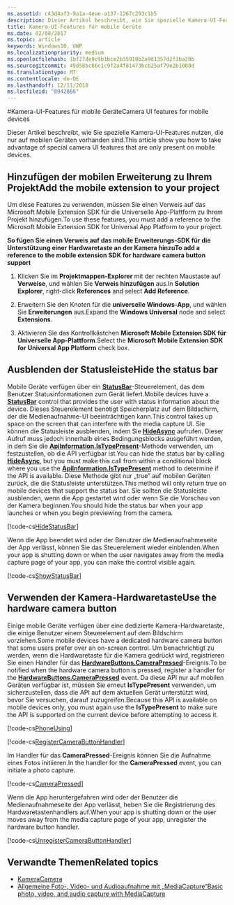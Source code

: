 ```yaml
---
ms.assetid: c43d4af3-9a1a-4eae-a137-1267c293c1b5
description: Dieser Artikel beschreibt, wie Sie spezielle Kamera-UI-Features nutzen, die nur auf mobilen Geräten vorhanden sind.
title: Kamera-UI-Features für mobile Geräte
ms.date: 02/08/2017
ms.topic: article
keywords: Windows10, UWP
ms.localizationpriority: medium
ms.openlocfilehash: 1bf27de9c9b1bce2b35918b2a9d1357d2f3ba20b
ms.sourcegitcommit: 49d58bc66c1c9f2a4f81473bcb25af79e2b1088d
ms.translationtype: MT
ms.contentlocale: de-DE
ms.lasthandoff: 12/11/2018
ms.locfileid: "8942866"
---
```

#<a name="camera-ui-features-for-mobile-devices"></a><span data-ttu-id="8859e-104">Kamera-UI-Features für mobile Geräte</span><span class="sxs-lookup"><span data-stu-id="8859e-104">Camera UI features for mobile devices</span></span>

<span data-ttu-id="8859e-105">Dieser Artikel beschreibt, wie Sie spezielle Kamera-UI-Features nutzen, die nur auf mobilen Geräten vorhanden sind.</span><span class="sxs-lookup"><span data-stu-id="8859e-105">This article show you how to take advantage of special camera UI features that are only present on mobile devices.</span></span> 

## <a name="add-the-mobile-extension-to-your-project"></a><span data-ttu-id="8859e-106">Hinzufügen der mobilen Erweiterung zu Ihrem Projekt</span><span class="sxs-lookup"><span data-stu-id="8859e-106">Add the mobile extension to your project</span></span> 

<span data-ttu-id="8859e-107">Um diese Features zu verwenden, müssen Sie einen Verweis auf das Microsoft Mobile Extension SDK für die Universelle App-Plattform zu Ihrem Projekt hinzufügen.</span><span class="sxs-lookup"><span data-stu-id="8859e-107">To use these features, you must add a reference to the Microsoft Mobile Extension SDK for Universal App Platform to your project.</span></span>

**<span data-ttu-id="8859e-108">So fügen Sie einen Verweis auf das mobile Erweiterungs-SDK für die Unterstützung einer Hardwaretaste an der Kamera hinzu</span><span class="sxs-lookup"><span data-stu-id="8859e-108">To add a reference to the mobile extension SDK for hardware camera button support</span></span>**

1.  <span data-ttu-id="8859e-109">Klicken Sie im **Projektmappen-Explorer** mit der rechten Maustaste auf **Verweise**, und wählen Sie **Verweis hinzufügen** aus.</span><span class="sxs-lookup"><span data-stu-id="8859e-109">In **Solution Explorer**, right-click **References** and select **Add Reference**.</span></span>

2.  <span data-ttu-id="8859e-110">Erweitern Sie den Knoten für die **universelle Windows-App**, und wählen Sie **Erweiterungen** aus.</span><span class="sxs-lookup"><span data-stu-id="8859e-110">Expand the **Windows Universal** node and select **Extensions**.</span></span>

3.  <span data-ttu-id="8859e-111">Aktivieren Sie das Kontrollkästchen **Microsoft Mobile Extension SDK für Universelle App-Plattform**.</span><span class="sxs-lookup"><span data-stu-id="8859e-111">Select the **Microsoft Mobile Extension SDK for Universal App Platform** check box.</span></span>

## <a name="hide-the-status-bar"></a><span data-ttu-id="8859e-112">Ausblenden der Statusleiste</span><span class="sxs-lookup"><span data-stu-id="8859e-112">Hide the status bar</span></span>

<span data-ttu-id="8859e-113">Mobile Geräte verfügen über ein [**StatusBar**](https://msdn.microsoft.com/library/windows/apps/dn633864)-Steuerelement, das dem Benutzer Statusinformationen zum Gerät liefert.</span><span class="sxs-lookup"><span data-stu-id="8859e-113">Mobile devices have a [**StatusBar**](https://msdn.microsoft.com/library/windows/apps/dn633864) control that provides the user with status information about the device.</span></span> <span data-ttu-id="8859e-114">Dieses Steuerelement benötigt Speicherplatz auf dem Bildschirm, der die Medienaufnahme-UI beeinträchtigen kann.</span><span class="sxs-lookup"><span data-stu-id="8859e-114">This control takes up space on the screen that can interfere with the media capture UI.</span></span> <span data-ttu-id="8859e-115">Sie können die Statusleiste ausblenden, indem Sie [**HideAsync**](https://msdn.microsoft.com/library/windows/apps/dn610339) aufrufen. Dieser Aufruf muss jedoch innerhalb eines Bedingungsblocks ausgeführt werden, in dem Sie die [**ApiInformation.IsTypePresent**](https://msdn.microsoft.com/library/windows/apps/dn949016)-Methode verwenden, um festzustellen, ob die API verfügbar ist.</span><span class="sxs-lookup"><span data-stu-id="8859e-115">You can hide the status bar by calling [**HideAsync**](https://msdn.microsoft.com/library/windows/apps/dn610339), but you must make this call from within a conditional block where you use the [**ApiInformation.IsTypePresent**](https://msdn.microsoft.com/library/windows/apps/dn949016) method to determine if the API is available.</span></span> <span data-ttu-id="8859e-116">Diese Methode gibt nur „true“ auf mobilen Geräten zurück, die die Statusleiste unterstützen.</span><span class="sxs-lookup"><span data-stu-id="8859e-116">This method will only return true on mobile devices that support the status bar.</span></span> <span data-ttu-id="8859e-117">Sie sollten die Statusleiste ausblenden, wenn die App gestartet wird oder wenn Sie die Vorschau von der Kamera beginnen.</span><span class="sxs-lookup"><span data-stu-id="8859e-117">You should hide the status bar when your app launches or when you begin previewing from the camera.</span></span>

[!code-cs[HideStatusBar](./code/BasicMediaCaptureWin10/cs/MainPage.xaml.cs#SnippetHideStatusBar)]

<span data-ttu-id="8859e-118">Wenn die App beendet wird oder der Benutzer die Medienaufnahmeseite der App verlässt, können Sie das Steuerelement wieder einblenden.</span><span class="sxs-lookup"><span data-stu-id="8859e-118">When your app is shutting down or when the user navigates away from the media capture page of your app, you can make the control visible again.</span></span>

[!code-cs[ShowStatusBar](./code/BasicMediaCaptureWin10/cs/MainPage.xaml.cs#SnippetShowStatusBar)]

## <a name="use-the-hardware-camera-button"></a><span data-ttu-id="8859e-119">Verwenden der Kamera-Hardwaretaste</span><span class="sxs-lookup"><span data-stu-id="8859e-119">Use the hardware camera button</span></span>

<span data-ttu-id="8859e-120">Einige mobile Geräte verfügen über eine dedizierte Kamera-Hardwaretaste, die einige Benutzer einem Steuerelement auf dem Bildschirm vorziehen.</span><span class="sxs-lookup"><span data-stu-id="8859e-120">Some mobile devices have a dedicated hardware camera button that some users prefer over an on-screen control.</span></span> <span data-ttu-id="8859e-121">Um benachrichtigt zu werden, wenn die Hardwaretaste für die Kamera gedrückt wird, registrieren Sie einen Handler für das [**HardwareButtons.CameraPressed**](https://msdn.microsoft.com/library/windows/apps/dn653805)-Ereignis.</span><span class="sxs-lookup"><span data-stu-id="8859e-121">To be notified when the hardware camera button is pressed, register a handler for the [**HardwareButtons.CameraPressed**](https://msdn.microsoft.com/library/windows/apps/dn653805) event.</span></span> <span data-ttu-id="8859e-122">Da diese API nur auf mobilen Geräten verfügbar ist, müssen Sie erneut **IsTypePresent** verwenden, um sicherzustellen, dass die API auf dem aktuellen Gerät unterstützt wird, bevor Sie versuchen, darauf zuzugreifen.</span><span class="sxs-lookup"><span data-stu-id="8859e-122">Because this API is available on mobile devices only, you must again use the **IsTypePresent** to make sure the API is supported on the current device before attempting to access it.</span></span>

[!code-cs[PhoneUsing](./code/BasicMediaCaptureWin10/cs/MainPage.xaml.cs#SnippetPhoneUsing)]

[!code-cs[RegisterCameraButtonHandler](./code/BasicMediaCaptureWin10/cs/MainPage.xaml.cs#SnippetRegisterCameraButtonHandler)]

<span data-ttu-id="8859e-123">Im Handler für das **CameraPressed**-Ereignis können Sie die Aufnahme eines Fotos initiieren.</span><span class="sxs-lookup"><span data-stu-id="8859e-123">In the handler for the **CameraPressed** event, you can initiate a photo capture.</span></span>

[!code-cs[CameraPressed](./code/BasicMediaCaptureWin10/cs/MainPage.xaml.cs#SnippetCameraPressed)]

<span data-ttu-id="8859e-124">Wenn die App heruntergefahren wird oder der Benutzer die Medienaufnahmeseite der App verlässt, heben Sie die Registrierung des Hardwaretastenhandlers auf.</span><span class="sxs-lookup"><span data-stu-id="8859e-124">When your app is shutting down or the user moves away from the media capture page of your app, unregister the hardware button handler.</span></span>

[!code-cs[UnregisterCameraButtonHandler](./code/BasicMediaCaptureWin10/cs/MainPage.xaml.cs#SnippetUnregisterCameraButtonHandler)]

## <a name="related-topics"></a><span data-ttu-id="8859e-125">Verwandte Themen</span><span class="sxs-lookup"><span data-stu-id="8859e-125">Related topics</span></span>

* [<span data-ttu-id="8859e-126">Kamera</span><span class="sxs-lookup"><span data-stu-id="8859e-126">Camera</span></span>](camera.md)
* [<span data-ttu-id="8859e-127">Allgemeine Foto-, Video- und Audioaufnahme mit „MediaCapture“</span><span class="sxs-lookup"><span data-stu-id="8859e-127">Basic photo, video, and audio capture with MediaCapture</span></span>](basic-photo-video-and-audio-capture-with-MediaCapture.md)





